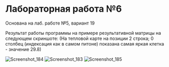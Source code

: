 # Лабораторная работа №6
Основана на лаб. работе №5, вариант 19

Результат работы программы на примере результативной матрицы на следующем скриншоте:
(На тепловой карте на позиции 2 строка; 0 столбец (индексация как в самом питоне) 
показана самая яркая клетка - значение 29.8)

![Screenshot_184](https://user-images.githubusercontent.com/99069626/169310169-d905cff2-5965-4aba-aabe-65acb626a140.png)
![Screenshot_183](https://user-images.githubusercontent.com/99069626/169310194-97dd503d-6023-4d9c-8e88-cea10c834c23.png)
![Screenshot_185](https://user-images.githubusercontent.com/99069626/169310211-0f95472d-f4b5-4b1f-889e-1ff0578badae.png)
